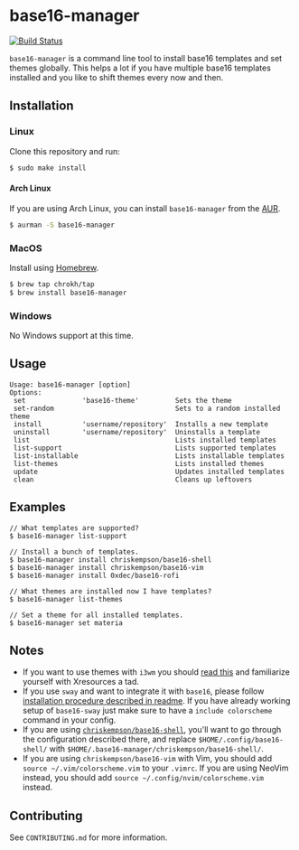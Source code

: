 # base16-manager

[![Build Status](https://travis-ci.org/base16-manager/base16-manager.svg?branch=master)](https://travis-ci.org/base16-manager/base16-manager)

`base16-manager` is a command line tool to install base16 templates and set
themes globally. This helps a lot if you have multiple base16 templates
installed and you like to shift themes every now and then.


## Installation

### Linux
Clone this repository and run:
```sh
$ sudo make install
```

#### Arch Linux
If you are using Arch Linux, you can install `base16-manager` from the
[AUR](https://aur.archlinux.org/packages/base16-manager).
```sh
$ aurman -S base16-manager
```

### MacOS
Install using [Homebrew](https://brew.sh/).
```sh
$ brew tap chrokh/tap
$ brew install base16-manager
```

### Windows
No Windows support at this time.


## Usage

```
Usage: base16-manager [option]
Options:
 set              'base16-theme'         Sets the theme
 set-random                              Sets to a random installed theme
 install          'username/repository'  Installs a new template
 uninstall        'username/repository'  Uninstalls a template
 list                                    Lists installed templates
 list-support                            Lists supported templates
 list-installable                        Lists installable templates
 list-themes                             Lists installed themes
 update                                  Updates installed templates
 clean                                   Cleans up leftovers
```


## Examples
```
// What templates are supported?
$ base16-manager list-support

// Install a bunch of templates.
$ base16-manager install chriskempson/base16-shell
$ base16-manager install chriskempson/base16-vim
$ base16-manager install 0xdec/base16-rofi

// What themes are installed now I have templates?
$ base16-manager list-themes

// Set a theme for all installed templates.
$ base16-manager set materia
```

## Notes
* If you want to use themes with `i3wm` you should
  [read this](https://www.reddit.com/r/unixporn/comments/4if9xc/i3_you_can_now_use_x_resources_in_i3/)
  and familiarize yourself with Xresources a tad.
* If you use `sway` and want to integrate it with `base16`, please follow
	[installation procedure described in
	readme](https://github.com/rkubosz/base16-sway). If you have already working
	setup of `base16-sway` just make sure to have a `include colorscheme` command
	in your config.
* If you are using
  [`chriskempson/base16-shell`](https://github.com/chriskempson/base16-shell),
  you'll want to go through the configuration described there, and replace
  `$HOME/.config/base16-shell/` with
  `$HOME/.base16-manager/chriskempson/base16-shell/`.
* If you are using `chriskempson/base16-vim` with Vim, you should add
  `source ~/.vim/colorscheme.vim` to your `.vimrc`. If you are using NeoVim
  instead, you should add `source ~/.config/nvim/colorscheme.vim` instead.

## Contributing
See `CONTRIBUTING.md` for more information.
